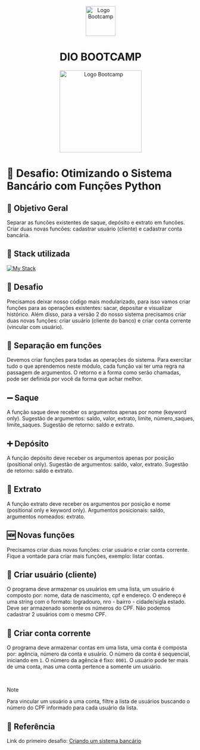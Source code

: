 <div align="center">
<img src="https://hermes.digitalinnovation.one/assets/diome/logo-full.svg" alt="Logo Bootcamp" width="80">
<h1>DIO BOOTCAMP</h1>
<img src="https://hermes.dio.me/tracks/f5dba255-da18-427a-a02a-ca11a339c1cd.png" alt="Logo Bootcamp" width="220">
</div>

#  :bank: Desafio: Otimizando o Sistema Bancário com Funções Python


## :memo: Objetivo Geral
Separar as funcões existentes de saque, depósito e extrato em
funcões. Criar duas novas funcões: cadastrar usuário (cliente) e cadastrar conta bancária.

## :battery: Stack utilizada
[![My Stack](https://skillicons.dev/icons?i=vscode,py,git)](https://skillicons.dev)

## :punch: Desafio
Precisamos deixar nosso código mais modularizado, para isso vamos criar funções para as operações existentes: sacar,
depositar e visualizar histórico. Além disso, para a versão 2 do nosso sistema precisamos criar duas novas funções: criar
usuário (cliente do banco) e criar conta corrente (vincular com usuário).

## :knife: Separação em funções
Devemos criar funções para todas as operações do sistema. Para exercitar tudo o que aprendemos neste módulo, cada
função vai ter uma regra na passagem de argumentos. O retorno e a forma como serão chamadas, pode ser definida por
você da forma que achar melhor.

## :heavy_minus_sign: Saque
A função saque deve receber os argumentos apenas por nome (keyword only). Sugestão de argumentos: saldo, valor, extrato,
limite, número_saques, limite_saques. Sugestão de retorno: saldo e extrato.

## :heavy_plus_sign: Depósito
A função depósito deve receber os argumentos apenas por posição (positional only). Sugestão de argumentos: saldo, valor, extrato. Sugestão de retorno: saldo e extrato.

## :tomato:	Extrato
A função extrato deve receber os argumentos por posição e nome (positional only e keyword only). Argumentos posicionais: saldo, argumentos nomeados: extrato.

## :new: Novas funções
Precisamos criar duas novas funções: criar usuário e criar conta corrente. Fique a vontade para criar mais funções, exemplo: listar contas.

## :bust_in_silhouette: Criar usuário (cliente)
O programa deve armazenar os usuários em uma lista, um usuário é composto por: nome, data de nascimento, cpf e
endereço. O endereço é uma string com o formato: logradouro, nro - bairro - cidade/sigla estado. Deve ser armazenado
somente os números do CPF. Não podemos cadastrar 2 usuários com o mesmo CPF.

## :link: Criar conta corrente
O programa deve armazenar contas em uma lista, uma conta é composta por: agência, número da conta e usuário. O número
da conta é sequencial, iniciando em `1`. O número da agência é fixo: `0001`. O usuário pode ter mais de uma conta, mas uma
conta pertence a somente um usuário.

<br>

> [!NOTE]
> Para vincular um usuário a uma conta, filtre a lista de usuários buscando o número do CPF informado para cada usuário da lista.

## :bank: Referência
Link do primeiro desafio: [Criando um sistema bancário](https://github.com/walterowisk/DIO_LabProject-SistemaBancarioComPython)

<br>